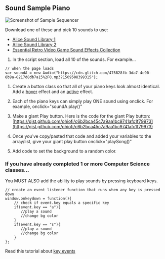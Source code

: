 Sound Sample Piano
---
![Screenshot of Sample Sequencer](/samplesequencer.jpg)

Download one of these and pick 10 sounds to use:
  - [Alice Sound Library 1](https://www.alice.org/wp-content/uploads/2017/05/AliceSoundLibrary.zip)
  - [Alice Sound Library 2](https://www.alice.org/wp-content/uploads/2017/08/AliceSoundLibraryExpansionPackOne.zip)
  - [Essential Retro Video Game Sound Effects Collection](https://opengameart.org/sites/default/files/The%20Essential%20Retro%20Video%20Game%20Sound%20Effects%20Collection%20%5B512%20sounds%5D.zip)


1. In the script section, load all 10 of the sounds. For example...
```
// when the page loads
var soundA = new Audio("https://cdn.glitch.com/475828fb-3da7-4c90-8b9a-8217d8db7a15%2F0.mp3?1509508399315");
```

1. Create a button class so that all of your piano keys look almost identical. Add a [hover](https://www.w3schools.com/cssref/sel_hover.asp) effect and an [active](https://www.w3schools.com/cssref/sel_active.asp) effect.

1. Each of the piano keys can simply play ONE sound using onclick. For example, onclick="soundA.play()"

1. Make a giant Play button. Here is the code for the giant Play button: [https://gist.github.com/ohiofi/c6b2bca45c7a9aa1bc9741afc1f79973](https://gist.github.com/ohiofi/c6b2bca45c7a9aa1bc9741afc1f79973)

1. Once you've copy/pasted that code and added your variables to the array/list, give your giant play button onclick="playSong()"

1. Add code to set the background to a random color.

### If you have already completed 1 or more Computer Science classes...

You MUST ALSO add the ability to play sounds by pressing keyboard keys.
```
// create an event listener function that runs when any key is pressed down
window.onkeydown = function(){
    // check if event.key equals a specific key
    if(event.key == "a"){
       //play a sound
       //change bg color
    }
    if(event.key == "s"){
       //play a sound
       //change bg color
    }
};
```

Read this tutorial about [key events](https://www.w3schools.com/jsref/event_key_key.asp)
